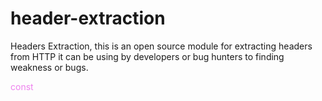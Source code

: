 # header-extraction
Headers Extraction, this is an open source module for extracting headers from HTTP it can be using by developers or bug hunters to finding weakness or bugs.


<p style="color: violet"> const </p>

